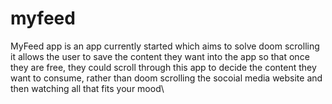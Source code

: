 # myfeed
MyFeed app is an app currently started which aims to solve doom scrolling\
it allows the user to save the content they want into the app so that once they are free, they could scroll through this app to decide the content they want to consume, rather than doom scrolling the socoial media website and then watching all that fits your mood\
